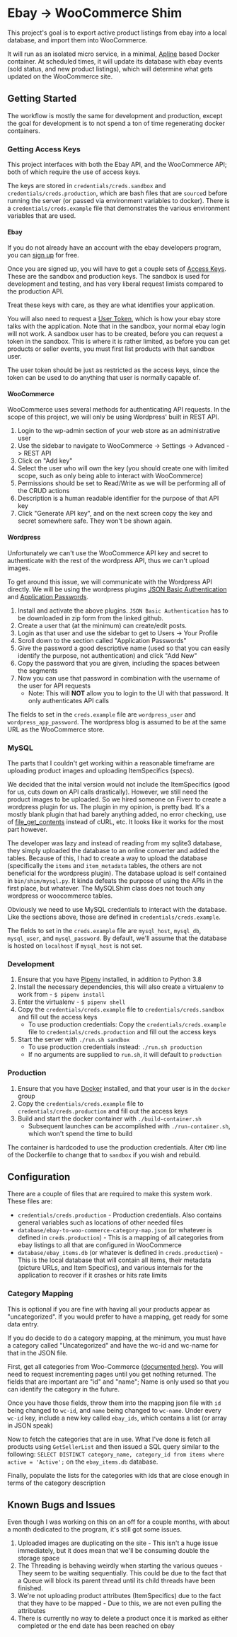 # Ebay -> WooCommerce Shim

This project's goal is to export active product listings from ebay into a local database, and import them into WooCommerce.

It will run as an isolated micro service, in a minimal, [Apline](https://alpinelinux.org/) based Docker container. At scheduled times,
it will update its database with ebay events (sold status, and new product listings), which will determine
what gets updated on the WooCommerce site.

## Getting Started

The workflow is mostly the same for development and production, except the goal for development is to not spend
a ton of time regenerating docker containers.

### Getting Access Keys

This project interfaces with both the Ebay API, and the WooCommerce API; both of which require the use of access keys.

The keys are stored in `credentials/creds.sandbox` and `credentials/creds.production`, which are bash files that are `source`d before running the server (or passed via environment variables to docker). There is a `credentials/creds.example` file that demonstrates the various environment variables that are used.

#### Ebay

If you do not already have an account with the ebay developers program, you can [sign up](https://developer.ebay.com/signin?tab=register) for free.

Once you are signed up, you will have to get a couple sets of [Access Keys](https://developer.ebay.com/my/keys). These are the sandbox and production keys.
The sandbox is used for development and testing, and has very liberal request limists compared to the production API.

Treat these keys with care, as they are what identifies your application. 

You will also need to request a [User Token](https://developer.ebay.com/my/auth/), which is how your ebay store talks with the application. Note that in the sandbox, your normal ebay login will not work.
A sandbox user has to be created, before you can request a token in the sandbox. This is where it is rather limited, as before you can get products or seller events, you must first list products with that sandbox user.

The user token should be just as restricted as the access keys, since the token can be used to do anything that user is normally capable of.

#### WooCommerce

WooCommerce uses several methods for authenticating API requests. In the scope of this project, we will only be using Wordpress' built in REST API.

1. Login to the wp-admin section of your web store as an administrative user
1. Use the sidebar to navigate to WooCommerce -> Settings -> Advanced -> REST API
1. Click on "Add key"
1. Select the user who will own the key (you should create one with limited scope, such as only being able to interact with WooCommerce)
1. Permissions should be set to Read/Write as we will be performing all of the CRUD actions
1. Description is a human readable identifier for the purpose of that API key
1. Click "Generate API key", and on the next screen copy the key and secret somewhere safe. They won't be shown again.

#### Wordpress

Unfortunately we can't use the WooCommerce API key and secret to authenticate with
the rest of the wordpress API, thus we can't upload images.

To get around this issue, we will communicate with the Wordpress API directly. We
will be using the wordpress plugins [JSON Basic Authentication](https://github.com/WP-API/Basic-Auth) and [Application Passwords](https://wordpress.org/plugins/application-passwords/).

1. Install and activate the above plugins. `JSON Basic Authentication` has to be downloaded in zip form from the linked github.
1. Create a user that (at the minimum) can create/edit posts.
1. Login as that user and use the sidebar to get to Users -> Your Profile
1. Scroll down to the section called "Application Passwords"
1. Give the password a good descriptive name (used so that you can easily identify the purpose, not authentication) and click "Add New"
1. Copy the password that you are given, including the spaces between the segments
1. Now you can use that password in combination with the username of the user for API requests
    * Note: This will **NOT** allow you to login to the UI with that password. It only authenticates API calls

The fields to set in the `creds.example` file are `wordpress_user` and `wordpress_app_password`. The wordpress blog is assumed to be at the same URL as the WooCommerce store.

### MySQL

The parts that I couldn't get working within a reasonable timeframe are uploading product images and uploading ItemSpecifics (specs).

We decided that the inital version would not include the ItemSpecifics (good for us, cuts down on API calls drastically). However,
we still need the product images to be uploaded. So we hired someone on Fiverr to create a wordpress plugin for us. The plugin in
my opinion, is pretty bad. It's a mostly blank plugin that had barely anything added, no error checking, use of [file_get_contents](https://stackoverflow.com/questions/11064980/php-curl-vs-file-get-contents?answertab=votes#tab-top) instead of cURL, etc. It looks like it works for the most part however.

The developer was lazy and instead of reading from my sqlite3 database, they simply uploaded the database to an online converter and added the tables.
Because of this, I had to create a way to upload the database (specifically the `items` and `item_metadata` tables, the others are not beneficial for the wordpress plugin).
The database upload is self contained in `bin/shim/mysql.py`. It kinda defeats the purpose of using the APIs in the first place, but whatever. The MySQLShim class does not touch any wordpress or woocommerce tables.

Obviously we need to use MySQL credentials to interact with the database. Like the sections above, those are defined in `credentials/creds.example`.

The fields to set in the `creds.example` file are `mysql_host`, `mysql_db`, `mysql_user`, and `mysql_password`. By default, we'll assume that the database is hosted on `localhost` if `mysql_host` is not set.

### Development

1. Ensure that you have [Pipenv](https://github.com/pypa/pipenv) installed, in addition to Python 3.8
1. Install the necessary dependencies, this will also create a virtualenv to work from - `$ pipenv install`
1. Enter the virtualenv - `$ pipenv shell`
1. Copy the `credentials/creds.example` file to `credentials/creds.sandbox` and fill out the access keys
    * To use production credentials: Copy the `credentials/creds.example` file to `credentials/creds.production` and fill out the access keys
5. Start the server with `./run.sh sandbox`
    * To use production credentials instead: `./run.sh production`
    * If no arguments are supplied to `run.sh`, it will default to `production`

### Production

1. Ensure that you have [Docker](https://www.docker.com) installed, and that your user is in the `docker` group
1. Copy the `credentials/creds.example` file to `credentials/creds.production` and fill out the access keys
1. Build and start the docker container with `./build-container.sh`
    * Subsequent launches can be accomplished with `./run-container.sh`, which won't spend the time to build

The container is hardcoded to use the production credentials. Alter `CMD` line of the Dockerfile to change that to `sandbox` if you wish and rebuild.

## Configuration

There are a couple of files that are required to make this system work. These files are:
* `credentials/creds.production` - Production credentials. Also contains general variables such as locations of other needed files
* `database/ebay-to-woo-commerce-category-map.json` (or whatever is defined in `creds.production`) - This is a mapping of all categories from ebay listings to all that are configured in WooCommerce
* `database/ebay_items.db` (or whatever is defined in `creds.production`) - This is the local database that will contain all items, their metadata (picture URLs, and Item Specifics), and various internals for the application to recover if it crashes or hits rate limits

### Category Mapping

This is optional if you are fine with having all your products appear as "uncategorized". If you would prefer to have a mapping, get ready for some data entry.

If you do decide to do a category mapping, at the minimum, you must have a category called "Uncategorized" and have the wc-id and wc-name for that in the JSON file.

First, get all categories from Woo-Commerce ([documented here](http://woocommerce.github.io/woocommerce-rest-api-docs/#list-all-product-categories)). You will need to request incrementing pages until you get nothing returned. The fields that are important are "id" and "name"; Name is only used so that you can identify the category in the future.

Once you have those fields, throw them into the mapping json file with `id` being changed to `wc-id`, and `name` being changed to `wc-name`.
Under every `wc-id` key, include a new key called `ebay_ids`, which contains a list (or array in JSON speak)

Now to fetch the categories that are in use. What I've done is fetch all products using `GetSellerList` and then issued a SQL query similar to the following:
`SELECT DISTINCT category_name, category_id from items where active = 'Active';` on the `ebay_items.db` database. 

Finally, populate the lists for the categories with ids that are close enough in terms of the category description

## Known Bugs and Issues

Even though I was working on this on an off for a couple months, with about a month dedicated to the program, it's still got some issues.

1. Uploaded images are duplicating on the site - This isn't a huge issue immediately, but it does mean that we'll be consuming double the storage space
1. The Threading is behaving weirdly when starting the various queues - They seem to be waiting sequentially. This could be due to the fact that a Queue will block its parent thread until its child threads have been finished.
1. We're not uploading product attributes (ItemSpecifics) due to the fact that they have to be mapped - Due to this, we are not even pulling the attributes
1. There is currently no way to delete a product once it is marked as either completed or the end date has been reached on ebay
